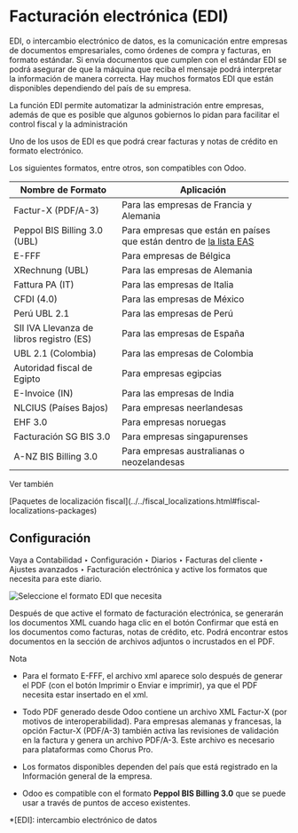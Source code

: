 # Facturación electrónica (EDI)

EDI, o intercambio electrónico de datos, es la comunicación entre empresas de
documentos empresariales, como órdenes de compra y facturas, en formato
estándar. Si envía documentos que cumplen con el estándar EDI se podrá
asegurar de que la máquina que reciba el mensaje podrá interpretar la
información de manera correcta. Hay muchos formatos EDI que están disponibles
dependiendo del país de su empresa.

La función EDI permite automatizar la administración entre empresas, además de
que es posible que algunos gobiernos lo pidan para facilitar el control fiscal
y la administración

Uno de los usos de EDI es que podrá crear facturas y notas de crédito en
formato electrónico.

Los siguientes formatos, entre otros, son compatibles con Odoo.

Nombre de Formato | Aplicación  
---|---  
Factur-X (PDF/A-3) | Para las empresas de Francia y Alemania  
Peppol BIS Billing 3.0 (UBL) | Para empresas que están en países que están dentro de [la lista EAS](https://docs.peppol.eu/poacc/billing/3.0/codelist/eas/)  
E-FFF | Para empresas de Bélgica  
XRechnung (UBL) | Para las empresas de Alemania  
Fattura PA (IT) | Para las empresas de Italia  
CFDI (4.0) | Para las empresas de México  
Perú UBL 2.1 | Para las empresas de Perú  
SII IVA Llevanza de libros registro (ES) | Para las empresas de España  
UBL 2.1 (Colombia) | Para las empresas de Colombia  
Autoridad fiscal de Egipto | Para empresas egipcias  
E-Invoice (IN) | Para las empresas de India  
NLCIUS (Países Bajos) | Para empresas neerlandesas  
EHF 3.0 | Para empresas noruegas  
Facturación SG BIS 3.0 | Para empresas singapurenses  
A-NZ BIS Billing 3.0 | Para empresas australianas o neozelandesas  
  
Ver también

[Paquetes de localización fiscal](../../fiscal_localizations.html#fiscal-
localizations-packages)

## Configuración

Vaya a Contabilidad ‣ Configuración ‣ Diarios ‣ Facturas del cliente ‣ Ajustes
avanzados ‣ Facturación electrónica y active los formatos que necesita para
este diario.

![Seleccione el formato EDI que necesita](../../../../_images/formats.png)

Después de que active el formato de facturación electrónica, se generarán los
documentos XML cuando haga clic en el botón Confirmar que está en los
documentos como facturas, notas de crédito, etc. Podrá encontrar estos
documentos en la sección de archivos adjuntos o incrustados en el PDF.

Nota

  * Para el formato E-FFF, el archivo xml aparece solo después de generar el PDF (con el botón Imprimir o Enviar e imprimir), ya que el PDF necesita estar insertado en el xml.

  * Todo PDF generado desde Odoo contiene un archivo XML Factur-X (por motivos de interoperabilidad). Para empresas alemanas y francesas, la opción Factur-X (PDF/A-3) también activa las revisiones de validación en la factura y genera un archivo PDF/A-3. Este archivo es necesario para plataformas como Chorus Pro.

  * Los formatos disponibles dependen del país que está registrado en la Información general de la empresa.

  * Odoo es compatible con el formato **Peppol BIS Billing 3.0** que se puede usar a través de puntos de acceso existentes.

  *[EDI]: intercambio electrónico de datos

